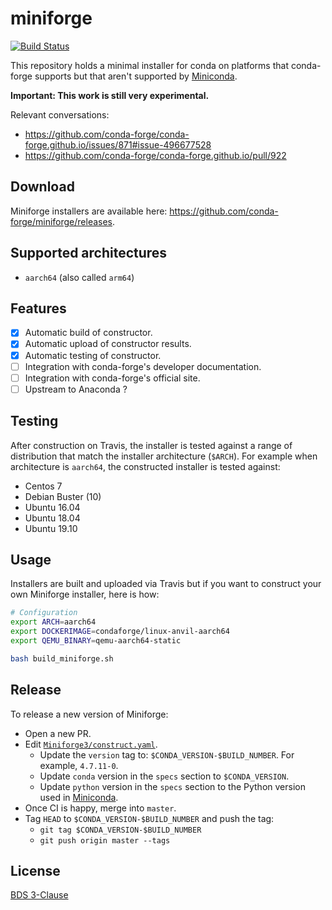 # miniforge
[![Build Status](https://travis-ci.com/conda-forge/miniforge.svg?branch=master)](https://travis-ci.com/conda-forge/miniforge)

This repository holds a minimal installer for conda on platforms that conda-forge supports but that aren't supported by [Miniconda](https://docs.conda.io/en/latest/miniconda.html).

**Important: This work is still very experimental.**

Relevant conversations:

- https://github.com/conda-forge/conda-forge.github.io/issues/871#issue-496677528
- https://github.com/conda-forge/conda-forge.github.io/pull/922

## Download

Miniforge installers are available here: https://github.com/conda-forge/miniforge/releases.

## Supported architectures

- `aarch64` (also called `arm64`)

## Features

- [X] Automatic build of constructor.
- [X] Automatic upload of constructor results.
- [X] Automatic testing of constructor.
- [ ] Integration with conda-forge's developer documentation.
- [ ] Integration with conda-forge's official site.
- [ ] Upstream to Anaconda ?

## Testing

After construction on Travis, the installer is tested against a range of distribution that match the installer architecture (`$ARCH`). For example when architecture is `aarch64`, the constructed installer is tested against:

- Centos 7
- Debian Buster (10)
- Ubuntu 16.04
- Ubuntu 18.04
- Ubuntu 19.10

## Usage

Installers are built and uploaded via Travis but if you want to construct your own Miniforge installer, here is how:

```bash
# Configuration
export ARCH=aarch64
export DOCKERIMAGE=condaforge/linux-anvil-aarch64
export QEMU_BINARY=qemu-aarch64-static

bash build_miniforge.sh
```

## Release

To release a new version of Miniforge:

- Open a new PR.
- Edit [`Miniforge3/construct.yaml`](./Miniforge3/construct.yaml).
  - Update the `version` tag to: `$CONDA_VERSION-$BUILD_NUMBER`. For example, `4.7.11-0`.
  - Update `conda` version in the `specs` section to `$CONDA_VERSION`.
  - Update `python` version in the `specs` section to the Python version used in [Miniconda](https://repo.anaconda.com/miniconda/).
- Once CI is happy, merge into `master`.
- Tag `HEAD` to `$CONDA_VERSION-$BUILD_NUMBER` and push the tag:
  - `git tag $CONDA_VERSION-$BUILD_NUMBER`
  - `git push origin master --tags`

## License

[BDS 3-Clause](./LICENSE)
